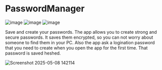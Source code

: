 # PasswordManager
![image](https://github.com/user-attachments/assets/ff7f4d08-233a-4b88-91d0-ec8018276524)
![image](https://github.com/user-attachments/assets/13ffb67f-a99b-48b2-80fb-12bc1c03e3d8)
![image](https://github.com/user-attachments/assets/8239e82a-d927-43c2-8f22-b8b1e4a3518a)

Save and create your passwords.
The app allows you to create strong and secure passwords. It saves them encrypted, so you can not worry about someone to find them in your PC. Also the app ask a logination password that you need to create when you open the app for the first time. That password is saved heshed.


![Screenshot 2025-05-08 142114](https://github.com/user-attachments/assets/e652faac-3541-45d2-a33c-602d36eb619d)
